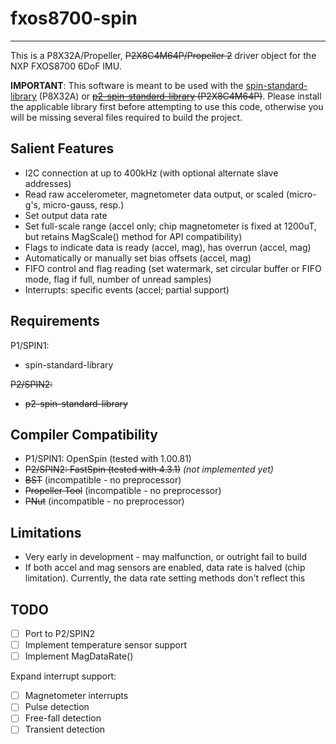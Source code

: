 # fxos8700-spin 
---------------

This is a P8X32A/Propeller, ~~P2X8C4M64P/Propeller 2~~ driver object for the NXP FXOS8700 6DoF IMU.

**IMPORTANT**: This software is meant to be used with the [spin-standard-library](https://github.com/avsa242/spin-standard-library) (P8X32A) or ~~[p2-spin-standard-library](https://github.com/avsa242/p2-spin-standard-library) (P2X8C4M64P)~~. Please install the applicable library first before attempting to use this code, otherwise you will be missing several files required to build the project.

## Salient Features

* I2C connection at up to 400kHz (with optional alternate slave addresses)
* Read raw accelerometer, magnetometer data output, or scaled (micro-g's, micro-gauss, resp.)
* Set output data rate
* Set full-scale range (accel only; chip magnetometer is fixed at 1200uT, but retains MagScale() method for API compatibility)
* Flags to indicate data is ready (accel, mag), has overrun (accel, mag)
* Automatically or manually set bias offsets (accel, mag)
* FIFO control and flag reading (set watermark, set circular buffer or FIFO mode, flag if full, number of unread samples)
* Interrupts: specific events (accel; partial support)

## Requirements

P1/SPIN1:
* spin-standard-library

~~P2/SPIN2:~~
* ~~p2-spin-standard-library~~

## Compiler Compatibility

* P1/SPIN1: OpenSpin (tested with 1.00.81)
* ~~P2/SPIN2: FastSpin (tested with 4.3.1)~~ _(not implemented yet)_
* ~~BST~~ (incompatible - no preprocessor)
* ~~Propeller Tool~~ (incompatible - no preprocessor)
* ~~PNut~~ (incompatible - no preprocessor)

## Limitations

* Very early in development - may malfunction, or outright fail to build
* If both accel and mag sensors are enabled, data rate is halved (chip limitation). Currently, the data rate setting methods don't reflect this

## TODO

- [ ] Port to P2/SPIN2
- [ ] Implement temperature sensor support
- [ ] Implement MagDataRate()

Expand interrupt support:
- [ ] Magnetometer interrupts
- [ ] Pulse detection
- [ ] Free-fall detection
- [ ] Transient detection

